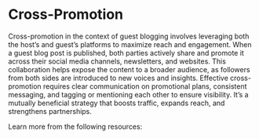 # Cross-Promotion

Cross-promotion in the context of guest blogging involves leveraging both the host’s and guest’s platforms to maximize reach and engagement. When a guest blog post is published, both parties actively share and promote it across their social media channels, newsletters, and websites. This collaboration helps expose the content to a broader audience, as followers from both sides are introduced to new voices and insights. Effective cross-promotion requires clear communication on promotional plans, consistent messaging, and tagging or mentioning each other to ensure visibility. It’s a mutually beneficial strategy that boosts traffic, expands reach, and strengthens partnerships.

Learn more from the following resources:


